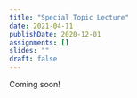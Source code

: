```yaml
---
title: "Special Topic Lecture"
date: 2021-04-11
publishDate: 2020-12-01
assignments: []
slides: ""
draft: false
---
```


Coming soon!
